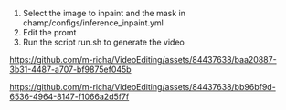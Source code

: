 1. Select the image to inpaint and the mask in champ/configs/inference_inpaint.yml
2. Edit the promt
3. Run the script run.sh to generate the video


https://github.com/m-richa/VideoEditing/assets/84437638/baa20887-3b31-4487-a707-bf9875ef045b



https://github.com/m-richa/VideoEditing/assets/84437638/bb96bf9d-6536-4964-8147-f1066a2d5f7f

